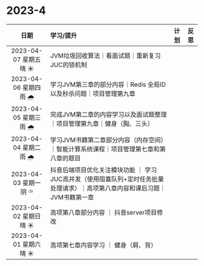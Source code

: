 # 2023-4

|           日期           | 学习/提升                                                    | 计划 | 反思 |
| :----------------------: | :----------------------------------------------------------- | :--: | :--: |
| 2023-04-07 星期五  晴 ☀️  | JVM垃圾回收算法｜看面试题｜重新复习JUC的锁机制               |      |      |
| 2023-04-06 星期四  雨 🌧️  | 学习JVM第三章的部分内容｜Redis 全局ID以及秒杀问题｜项目管理第九章 |      |      |
| 2023-04-05 星期三  雨 🌧️  | 完成JVM第二章的内容学习以及面试题整理｜项目管理第九章｜健身（胸、三头） |      |      |
| 2023-04-04 星期二  雨 🌧️  | 学习JVM书籍第二章部分内容（内存空间）｜智能计算系统课程｜项目管理第七章和第八章的题目 |      |      |
| 2023-04-03 星期一  阴  ⛅︎ | 抖音后端项目优化关注模块功能 ｜ 学习JUC高并发（使用阻塞队列+定时任务批量处理请求）｜高项第八章内容和课后习题｜JVM书籍第一章 |      |      |
|  2023-04-02 星期日 晴 ☀️  | 高项第八章部分内容 ｜ 抖音server项目修改                     |      |      |
|  2023-04-01 星期六 晴 ☀️  | 高项第七章内容学习 ｜ 健身（肩、背）                         |      |      |


